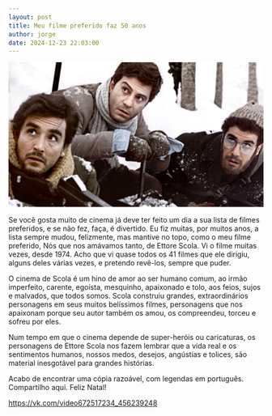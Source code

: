 ```yaml
---
layout: post
title: Meu filme preferido faz 50 anos
author: jorge
date: 2024-12-23 22:03:00
---
```

![](/uploads/ceravamo.jpg)

Se você gosta muito de cinema já deve ter feito um dia a sua lista de filmes preferidos, e se não fez, faça, é divertido. Eu fiz muitas, por muitos anos, a lista sempre mudou, felizmente, mas mantive no topo, como o meu filme preferido, Nós que nos amávamos tanto, de Ettore Scola. Vi o filme muitas vezes, desde 1974. Acho que vi quase todos os 41 filmes que ele dirigiu, alguns deles várias vezes, e pretendo revê-los, sempre que puder. 

O cinema de Scola é um hino de amor ao ser humano comum, ao irmão imperfeito, carente, egoísta, mesquinho, apaixonado e tolo, aos feios, sujos e malvados, que todos somos. Scola construiu grandes, extraordinários personagens em seus muitos belíssimos filmes, personagens que nos apaixonam porque seu autor também os amou, os compreendeu, torceu e sofreu por eles. 

Num tempo em que o cinema depende de super-heróis ou caricaturas, os personagens de Ettore Scola nos fazem lembrar que a vida real e os sentimentos humanos, nossos medos, desejos, angústias e tolices, são material inesgotável para grandes histórias.

Acabo de encontrar uma cópia razoável, com legendas em português. Compartilho aqui. Feliz Natal!

<https://vk.com/video672517234_456239248>
